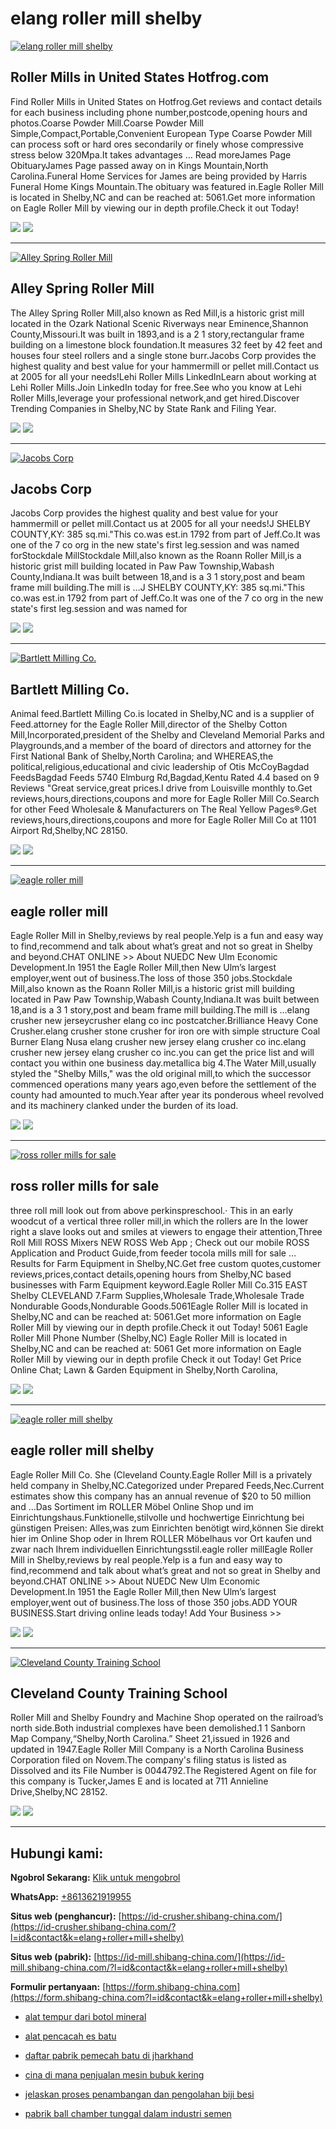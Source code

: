 # elang roller mill shelby

<a href="https://swt.shibang-china.com/?l=id&img&k=elang+roller+mill+shelby" target="_blank">![elang roller mill shelby](http://static.shibang-china.com/all-800x300/30.jpg)</a>

## Roller Mills in United States Hotfrog.com
Find Roller Mills in United States on Hotfrog.Get reviews and contact details for each business including phone number,postcode,opening hours and photos.Coarse Powder Mill.Coarse Powder Mill Simple,Compact,Portable,Convenient European Type Coarse Powder Mill can process soft or hard ores secondarily or finely whose compressive stress below 320Mpa.It takes advantages … Read moreJames Page ObituaryJames Page passed away on in Kings Mountain,North Carolina.Funeral Home Services for James are being provided by Harris Funeral Home Kings Mountain.The obituary was featured in.Eagle Roller Mill is located in Shelby,NC and can be reached at: 5061.Get more information on Eagle Roller Mill by viewing our in depth profile.Check it out Today!


<a href="https://whatsapp.shibangsoft.com/WhatsApp.php" target="_blank" title="WhatsApp">![](http://static.shibang-china.com/icon/whatsapp.png)</a> <a href="https://swt.shibang-china.com/?l=id&icon&k=elang+roller+mill+shelby" target="_blank">![](http://static.shibang-china.com/icon/chat-id.png)</a>

---

<a href="https://swt.shibang-china.com/?l=id&img&k=elang+roller+mill+shelby" target="_blank">![Alley Spring Roller Mill](http://static.shibang-china.com/all-800x300/89.jpg)</a>

## Alley Spring Roller Mill
The Alley Spring Roller Mill,also known as Red Mill,is a historic grist mill located in the Ozark National Scenic Riverways near Eminence,Shannon County,Missouri.It was built in 1893,and is a 2 1 story,rectangular frame building on a limestone block foundation.It measures 32 feet by 42 feet and houses four steel rollers and a single stone burr.Jacobs Corp provides the highest quality and best value for your hammermill or pellet mill.Contact us at 2005 for all your needs!Lehi Roller Mills LinkedInLearn about working at Lehi Roller Mills.Join LinkedIn today for free.See who you know at Lehi Roller Mills,leverage your professional network,and get hired.Discover Trending Companies in Shelby,NC by State Rank and Filing Year.


<a href="https://whatsapp.shibangsoft.com/WhatsApp.php" target="_blank" title="WhatsApp">![](http://static.shibang-china.com/icon/whatsapp.png)</a> <a href="https://swt.shibang-china.com/?l=id&icon&k=elang+roller+mill+shelby" target="_blank">![](http://static.shibang-china.com/icon/chat-id.png)</a>

---

<a href="https://swt.shibang-china.com/?l=id&img&k=elang+roller+mill+shelby" target="_blank">![Jacobs Corp](http://static.shibang-china.com/all-800x300/655.jpg)</a>

## Jacobs Corp
Jacobs Corp provides the highest quality and best value for your hammermill or pellet mill.Contact us at 2005 for all your needs!J SHELBY COUNTY,KY: 385 sq.mi.&quot;This co.was est.in 1792 from part of Jeff.Co.It was one of the 7 co org in the new state's first leg.session and was named forStockdale MillStockdale Mill,also known as the Roann Roller Mill,is a historic grist mill building located in Paw Paw Township,Wabash County,Indiana.It was built between 18,and is a 3 1 story,post and beam frame mill building.The mill is …J SHELBY COUNTY,KY: 385 sq.mi.&quot;This co.was est.in 1792 from part of Jeff.Co.It was one of the 7 co org in the new state's first leg.session and was named for


<a href="https://whatsapp.shibangsoft.com/WhatsApp.php" target="_blank" title="WhatsApp">![](http://static.shibang-china.com/icon/whatsapp.png)</a> <a href="https://swt.shibang-china.com/?l=id&icon&k=elang+roller+mill+shelby" target="_blank">![](http://static.shibang-china.com/icon/chat-id.png)</a>

---

<a href="https://swt.shibang-china.com/?l=id&img&k=elang+roller+mill+shelby" target="_blank">![Bartlett Milling Co.](http://static.shibang-china.com/all-800x300/841.jpg)</a>

## Bartlett Milling Co.
Animal feed.Bartlett Milling Co.is located in Shelby,NC and is a supplier of Feed.attorney for the Eagle Roller Mill,director of the Shelby Cotton Mill,Incorporated,president of the Shelby and Cleveland Memorial Parks and Playgrounds,and a member of the board of directors and attorney for the First National Bank of Shelby,North Carolina; and WHEREAS,the political,religious,educational and civic leadership of Otis McCoyBagdad FeedsBagdad Feeds 5740 Elmburg Rd,Bagdad,Kentu Rated 4.4 based on 9 Reviews &quot;Great service,great prices.I drive from Louisville monthly to.Get reviews,hours,directions,coupons and more for Eagle Roller Mill Co.Search for other Feed Wholesale &amp; Manufacturers on The Real Yellow Pages&#174;.Get reviews,hours,directions,coupons and more for Eagle Roller Mill Co at 1101 Airport Rd,Shelby,NC 28150.


<a href="https://whatsapp.shibangsoft.com/WhatsApp.php" target="_blank" title="WhatsApp">![](http://static.shibang-china.com/icon/whatsapp.png)</a> <a href="https://swt.shibang-china.com/?l=id&icon&k=elang+roller+mill+shelby" target="_blank">![](http://static.shibang-china.com/icon/chat-id.png)</a>

---

<a href="https://swt.shibang-china.com/?l=id&img&k=elang+roller+mill+shelby" target="_blank">![eagle roller mill](http://static.shibang-china.com/all-800x300/923.jpg)</a>

## eagle roller mill
Eagle Roller Mill in Shelby,reviews by real people.Yelp is a fun and easy way to find,recommend and talk about what’s great and not so great in Shelby and beyond.CHAT ONLINE &gt;&gt; About NUEDC New Ulm Economic Development.In 1951 the Eagle Roller Mill,then New Ulm’s largest employer,went out of business.The loss of those 350 jobs.Stockdale Mill,also known as the Roann Roller Mill,is a historic grist mill building located in Paw Paw Township,Wabash County,Indiana.It was built between 18,and is a 3 1 story,post and beam frame mill building.The mill is …elang crusher new jerseycrusher elang co inc postcatcher.Brilliance Heavy Cone Crusher.elang crusher stone crusher for iron ore with simple structure Coal Burner Elang Nusa elang crusher new jersey elang crusher co inc.elang crusher new jersey elang crusher co inc.you can get the price list and will contact you within one business day.metallica big 4.The Water Mill,usually styled the &quot;Shelby Mills,&quot; was the old original mill,to which the successor commenced operations many years ago,even before the settlement of the county had amounted to much.Year after year its ponderous wheel revolved and its machinery clanked under the burden of its load.


<a href="https://whatsapp.shibangsoft.com/WhatsApp.php" target="_blank" title="WhatsApp">![](http://static.shibang-china.com/icon/whatsapp.png)</a> <a href="https://swt.shibang-china.com/?l=id&icon&k=elang+roller+mill+shelby" target="_blank">![](http://static.shibang-china.com/icon/chat-id.png)</a>

---

<a href="https://swt.shibang-china.com/?l=id&img&k=elang+roller+mill+shelby" target="_blank">![ross roller mills for sale](http://static.shibang-china.com/all-800x300/102.jpg)</a>

## ross roller mills for sale
three roll mill look out from above perkinspreschool.&#183; This in an early woodcut of a vertical three roller mill,in which the rollers are In the lower right a slave looks out and smiles at viewers to engage their attention,Three Roll Mill ROSS Mixers NEW ROSS Web App ; Check out our mobile ROSS Application and Product Guide,from feeder tocola mills mill for sale …Results for Farm Equipment in Shelby,NC.Get free custom quotes,customer reviews,prices,contact details,opening hours from Shelby,NC based businesses with Farm Equipment keyword.Eagle Roller Mill Co.315 EAST Shelby CLEVELAND 7.Farm Supplies,Wholesale Trade,Wholesale Trade Nondurable Goods,Nondurable Goods.5061Eagle Roller Mill is located in Shelby,NC and can be reached at: 5061.Get more information on Eagle Roller Mill by viewing our in depth profile.Check it out Today! 5061 Eagle Roller Mill Phone Number (Shelby,NC) Eagle Roller Mill is located in Shelby,NC and can be reached at: 5061 Get more information on Eagle Roller Mill by viewing our in depth profile Check it out Today! Get Price Online Chat; Lawn &amp; Garden Equipment in Shelby,North Carolina,


<a href="https://whatsapp.shibangsoft.com/WhatsApp.php" target="_blank" title="WhatsApp">![](http://static.shibang-china.com/icon/whatsapp.png)</a> <a href="https://swt.shibang-china.com/?l=id&icon&k=elang+roller+mill+shelby" target="_blank">![](http://static.shibang-china.com/icon/chat-id.png)</a>

---

<a href="https://swt.shibang-china.com/?l=id&img&k=elang+roller+mill+shelby" target="_blank">![eagle roller mill shelby](http://static.shibang-china.com/all-800x300/375.jpg)</a>

## eagle roller mill shelby
Eagle Roller Mill Co. She (Cleveland County.Eagle Roller Mill is a privately held company in Shelby,NC.Categorized under Prepared Feeds,Nec.Current estimates show this company has an annual revenue of $20 to 50 million and …Das Sortiment im ROLLER M&#246;bel Online Shop und im Einrichtungshaus.Funktionelle,stilvolle und hochwertige Einrichtung bei g&#252;nstigen Preisen: Alles,was zum Einrichten ben&#246;tigt wird,k&#246;nnen Sie direkt hier im Online Shop oder in Ihrem ROLLER M&#246;belhaus vor Ort kaufen und zwar nach Ihrem individuellen Einrichtungsstil.eagle roller millEagle Roller Mill in Shelby,reviews by real people.Yelp is a fun and easy way to find,recommend and talk about what’s great and not so great in Shelby and beyond.CHAT ONLINE &gt;&gt; About NUEDC New Ulm Economic Development.In 1951 the Eagle Roller Mill,then New Ulm’s largest employer,went out of business.The loss of those 350 jobs.ADD YOUR BUSINESS.Start driving online leads today! Add Your Business &gt;&gt;


<a href="https://whatsapp.shibangsoft.com/WhatsApp.php" target="_blank" title="WhatsApp">![](http://static.shibang-china.com/icon/whatsapp.png)</a> <a href="https://swt.shibang-china.com/?l=id&icon&k=elang+roller+mill+shelby" target="_blank">![](http://static.shibang-china.com/icon/chat-id.png)</a>

---

<a href="https://swt.shibang-china.com/?l=id&img&k=elang+roller+mill+shelby" target="_blank">![Cleveland County Training School](http://static.shibang-china.com/all-800x300/1261.jpg)</a>

## Cleveland County Training School
Roller Mill and Shelby Foundry and Machine Shop operated on the railroad’s north side.Both industrial complexes have been demolished.1 1 Sanborn Map Company,“Shelby,North Carolina.” Sheet 21,issued in 1926 and updated in 1947.Eagle Roller Mill Company is a North Carolina Business Corporation filed on Novem.The company's filing status is listed as Dissolved and its File Number is 0044792.The Registered Agent on file for this company is Tucker,James E and is located at 711 Annieline Drive,Shelby,NC 28152.

<a href="https://whatsapp.shibangsoft.com/WhatsApp.php" target="_blank" title="WhatsApp">![](http://static.shibang-china.com/icon/whatsapp.png)</a> <a href="https://swt.shibang-china.com/?l=id&icon&k=elang+roller+mill+shelby" target="_blank">![](http://static.shibang-china.com/icon/chat-id.png)</a>

---
## Hubungi kami:

**Ngobrol Sekarang:** [Klik untuk mengobrol](https://swt.shibang-china.com?l=id&contact&k=elang+roller+mill+shelby)

**WhatsApp:**  [+8613621919955](https://whatsapp.shibangsoft.com/WhatsApp.php)

**Situs web (penghancur):** [https://id-crusher.shibang-china.com/](https://id-crusher.shibang-china.com/?l=id&contact&k=elang+roller+mill+shelby)

**Situs web (pabrik):** [https://id-mill.shibang-china.com/](https://id-mill.shibang-china.com/?l=id&contact&k=elang+roller+mill+shelby)

**Formulir pertanyaan:** [https://form.shibang-china.com](https://form.shibang-china.com?l=id&contact&k=elang+roller+mill+shelby)

* [alat tempur dari botol mineral](../43/alat%20tempur%20dari%20botol%20mineral.md)

* [alat pencacah es batu](../42/alat%20pencacah%20es%20batu.md)

* [daftar pabrik pemecah batu di jharkhand](../46/daftar%20pabrik%20pemecah%20batu%20di%20jharkhand.md)

* [cina di mana penjualan mesin bubuk kering](../46/cina%20di%20mana%20penjualan%20mesin%20bubuk%20kering.md)

* [jelaskan proses penambangan dan pengolahan biji besi](../47/jelaskan%20proses%20penambangan%20dan%20pengolahan%20biji%20besi.md)

* [pabrik ball chamber tunggal dalam industri semen](../49/pabrik%20ball%20chamber%20tunggal%20dalam%20industri%20semen.md)